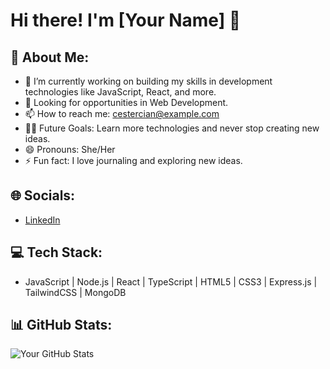 # Hi there! I'm [Your Name] 👋

## 💫 About Me:
- 🔭 I’m currently working on building my skills in development technologies like JavaScript, React, and more.
- 🤔 Looking for opportunities in Web Development.
- 📫 How to reach me: cestercian@example.com
- 💪🏼 Future Goals: Learn more technologies and never stop creating new ideas.
- 😄 Pronouns: She/Her
- ⚡ Fun fact: I love journaling and exploring new ideas.

## 🌐 Socials:
- [LinkedIn]([your-linkedin-url](https://www.linkedin.com/in/cestercian/))


## 💻 Tech Stack:
- JavaScript | Node.js | React | TypeScript | HTML5 | CSS3 | Express.js | TailwindCSS | MongoDB

## 📊 GitHub Stats:
![Your GitHub Stats](https://github-readme-stats.vercel.app/api?username=cestercian&show_icons=true&hide_title=true&count_private=true&hide=prs&theme=radical)
